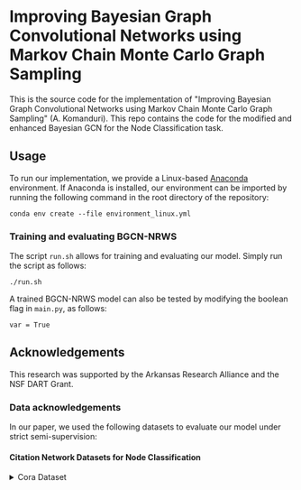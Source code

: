 # Improving Bayesian Graph Convolutional Networks using Markov Chain Monte Carlo Graph Sampling
This is the source code for the implementation of "Improving Bayesian Graph Convolutional Networks using Markov Chain Monte Carlo Graph Sampling" (A. Komanduri). This repo contains the code for the modified and enhanced Bayesian GCN for the Node Classification task.



## Usage

To run our implementation, we provide a Linux-based [Anaconda](https://www.anaconda.com/) environment. If Anaconda is installed, our environment can be imported by running the following command in the root directory of the repository:

`conda env create --file environment_linux.yml`

### Training and evaluating BGCN-NRWS

The script `run.sh` allows for training and evaluating our model. Simply run the script as follows:

`./run.sh`

A trained BGCN-NRWS model can also be tested by modifying the boolean flag in `main.py`, as follows:

`var = True`


## Acknowledgements

This research was supported by the Arkansas Research Alliance and the NSF DART Grant.

### Data acknowledgements
In our paper, we used the following datasets to evaluate our model under strict semi-supervision:

#### Citation Network Datasets for Node Classification
<details closed>
<summary>Cora Dataset</summary>

[Link to dataset](https://paperswithcode.com/sota/node-classification-on-cora)

<details closed>
<summary>Citeseer Dataset</summary>

[Link to dataset](https://paperswithcode.com/sota/node-classification-on-citeseer#:~:text=The%20CiteSeer%20dataset%20consists%20of,into%20one%20of%20six%20classes.&text=Each%20publication%20in%20the%20dataset,consists%20of%203703%20unique%20words.)
</details>

<details closed>
<summary>Pubmed Dataset</summary>

[Link to dataset](https://paperswithcode.com/sota/node-classification-on-pubmed)
</details>

## Citation

If you use our code or think our work is relevant to yours, we encourage you to cite this paper:

```bibtex
@article{komanduri2021bgcn,
    title = {Improving Bayesian Graph Convolutional Networks using Markov Chain Monte Carlo Graph Sampling},
    author = {Komanduri, Aneesh},
    journal = {Scholarworks@UARK},
    year = {2021}
}
```
